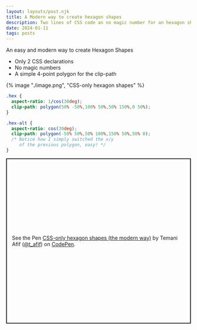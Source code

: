 ```yaml
---
layout: layouts/post.njk
title: A Modern way to create hexagon shapes
description: Two lines of CSS code an no magic number for an hexagon shape
date: 2024-01-11
tags: posts
---
```


An easy and modern way to create Hexagon Shapes
* Only 2 CSS declarations
* No magic numbers
* A simple 4-point polygon for the clip-path


{% image "./image.png", "CSS-only hexagon shapes" %}

```css
.hex {
  aspect-ratio: 1/cos(30deg);
  clip-path: polygon(50% -50%,100% 50%,50% 150%,0 50%);
}

.hex-alt {
  aspect-ratio: cos(30deg);
  clip-path: polygon(-50% 50%,50% 100%,150% 50%,50% 0);
  /* Notice how I simply switched the x/y 
     of the previous polygon, easy! */
}
```

<p class="codepen" data-height="450" data-default-tab="result" data-slug-hash="KKEMjxV" data-preview="true" data-user="t_afif" style="height: 450px; box-sizing: border-box; display: flex; align-items: center; justify-content: center; border: 2px solid; margin: 1em 0; padding: 1em;">
  <span>See the Pen <a href="https://codepen.io/t_afif/pen/KKEMjxV">
  CSS-only hexagon shapes (the modern way)</a> by Temani Afif (<a href="https://codepen.io/t_afif">@t_afif</a>)
  on <a href="https://codepen.io">CodePen</a>.</span>
</p>
<script async src="https://cpwebassets.codepen.io/assets/embed/ei.js"></script>
